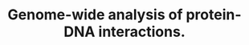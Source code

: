 ---
layout: page
title: " Genome-wide analysis of protein-DNA interactions."
breadcrumb: true
categories:
    - publication
## publication related information
pub:
    authors: " Tae Hoon Kim,  Bing Ren"
    journal: " Annual review of genomics and human genetics"
    date: 2006
    doi:  10.1146/annurev.genom.7.080505.115634
    volume:  7
    pages:  81--102
    abstract: " The human genome is predominantly composed of nonprotein-coding sequences whose function remains largely undefined. A significant portion of the noncoding DNA is believed to serve as transcriptional regulatory elements that control gene expression in specific cell types at appropriate developmental stages. Identifying these regulatory sequences and determining the mechanisms by which they act present a great challenge in the postgenomic era. Previous investigations using genetic, molecular, and biochemical approaches have uncovered a large number of proteins involved in regulating transcription. Knowledge of the genomic locations of DNA binding for these proteins in the nucleus should define the identity and nature of the transcriptional regulatory sequences and reveal the gene regulatory networks in cells. Chromatin immunoprecipitation (ChIP) is a common method for detecting interactions between  a protein and a DNA sequence in vivo. In recent years, this method has been combined with DNA microarrays and other high-throughput technologies to enable genome-wide identification of DNA-binding sites for various nuclear proteins. Here, we review recent advances in ChIP-based methods for genome-wide detection of protein-DNA interactions, and discuss their significance in enhancing our knowledge of the gene regulatory networks and epigenetic mechanisms in cells.,"
---